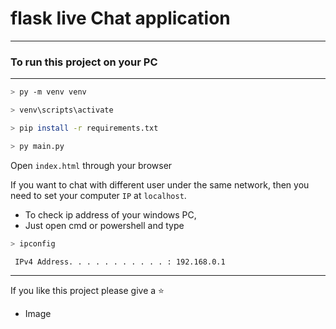 # flask live Chat application
___


### To run this project on your PC
____

```bash script
> py -m venv venv
```
```bash script
> venv\scripts\activate
```
```bash script
> pip install -r requirements.txt
```

```bash script
> py main.py
```

Open `index.html` through your browser

If you want to chat with different user under the same network,
then you need to set your computer `IP` at `localhost`.

* To check ip address of your windows PC,
* Just open cmd or powershell and type
```bash script
> ipconfig
```

` IPv4 Address. . . . . . . . . . . : 192.168.0.1` 

____

If you like this project please give a ⭐

* Image

